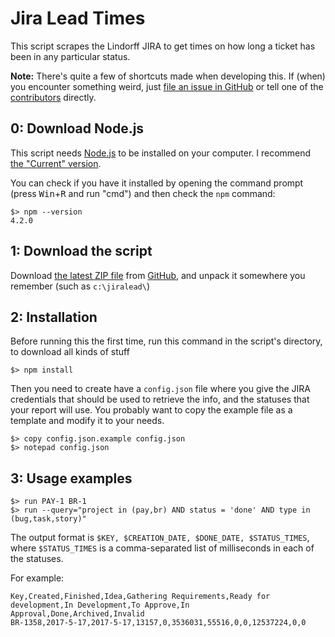 # Jira Lead Times

This script scrapes the Lindorff JIRA to get times on how long a ticket has been in any particular status.

**Note:** There's quite a few of shortcuts made when developing this. If (when) you encounter something weird, just [file an issue in GitHub](https://github.com/lindorff/JiraLead/issues/new) or tell one of the [contributors](https://github.com/lindorff/JiraLead/graphs/contributors) directly.

## 0: Download Node.js

This script needs [Node.js](https://nodejs.org/) to be installed on your computer. I recommend [the "Current" version](https://nodejs.org/en/download/current/).

You can check if you have it installed by opening the command prompt (press <kbd>Win</kbd>+<kbd>R</kbd> and run "cmd") and then check the `npm` command:

    $> npm --version
    4.2.0

## 1: Download the script

Download [the latest ZIP file](https://github.com/lindorff/JiraLead/archive/master.zip) from [GitHub](https://github.com/lindorff/JiraLead), and unpack it somewhere you remember (such as `c:\jiralead\`)

## 2: Installation

Before running this the first time, run this command in the script's directory, to download all kinds of stuff

    $> npm install

Then you need to create have a `config.json` file where you give the JIRA credentials that should be used to retrieve the info, and the statuses that your report will use. You probably want to copy the example file as a template and modify it to your needs.

    $> copy config.json.example config.json
    $> notepad config.json

## 3: Usage examples

    $> run PAY-1 BR-1
    $> run --query="project in (pay,br) AND status = 'done' AND type in (bug,task,story)"

The output format is `$KEY, $CREATION_DATE, $DONE_DATE, $STATUS_TIMES`, where `$STATUS_TIMES` is a comma-separated list of milliseconds in each of the statuses.

For example:

    Key,Created,Finished,Idea,Gathering Requirements,Ready for development,In Development,To Approve,In Approval,Done,Archived,Invalid
    BR-1358,2017-5-17,2017-5-17,13157,0,3536031,55516,0,0,12537224,0,0